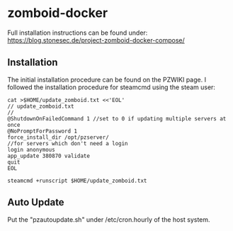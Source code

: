 # zomboid-docker

Full installation instructions can be found under: 
https://blog.stonesec.de/project-zomboid-docker-compose/

## Installation

The initial installation procedure can be found on the PZWIKI page. I followed the installation procedure for steamcmd using the steam user:

```
cat >$HOME/update_zomboid.txt <<'EOL'
// update_zomboid.txt
//
@ShutdownOnFailedCommand 1 //set to 0 if updating multiple servers at once
@NoPromptForPassword 1
force_install_dir /opt/pzserver/
//for servers which don't need a login
login anonymous 
app_update 380870 validate
quit
EOL
```

```
steamcmd +runscript $HOME/update_zomboid.txt
```

## Auto Update
Put the "pzautoupdate.sh" under /etc/cron.hourly of the host system.
